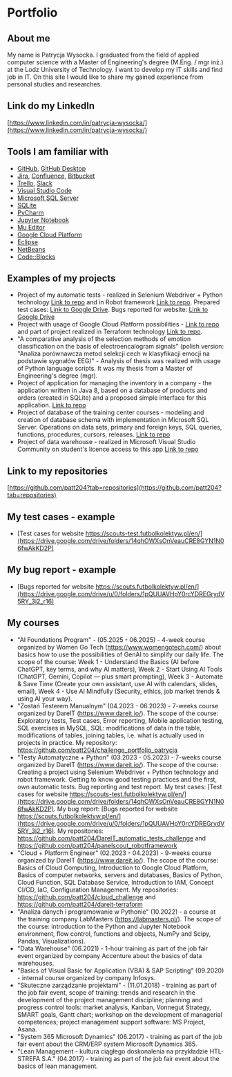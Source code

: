 # Portfolio
## About me
My name is Patrycja Wysocka. I graduated from the field of applied computer science with a Master of Engineering's degree (M.Eng. / mgr inż.) at the Lodz University of Technology. I want to develop my IT skills and find job in IT. On this site I would like to share my gained experience from personal studies and researches.
## Link do my LinkedIn
[https://www.linkedin.com/in/patrycja-wysocka/](https://www.linkedin.com/in/patrycja-wysocka/)
## Tools I am familiar with
  - [GitHub](https://github.com/), [GitHub Desktop](https://desktop.github.com/)
  - [Jira](https://www.atlassian.com/software/jira0), [Confluence](https://www.atlassian.com/software/confluence), [Bitbucket](https://bitbucket.org/)
  - [Trello](https://trello.com/), [Slack](https://slack.com/)
  - [Visual Studio Code](https://code.visualstudio.com/)
  - [Microsoft SQL Server](https://www.microsoft.com/pl-pl/sql-server/sql-server-downloads)
  - [SQLite](https://sqlite.org)
  - [PyCharm](https://www.jetbrains.com/pycharm/)
  - [Jupyter Notebook](https://jupyter.org/)
  - [Mu Editor](https://codewith.mu/)
  - [Google Cloud Platform](https://cloud.google.com/)
  - [Eclipse](https://www.eclipse.org/ide/)
  - [NetBeans](https://netbeans.apache.org//)
  - [Code::Blocks](https://www.codeblocks.org/downloads/)
## Examples of my projects
* Project of my automatic tests - realized in Selenium Webdriver + Python technology [Link to repo](https://github.com/patt204/DareIT_automatic_tests_challenge) and in Robot framework [Link to repo](https://github.com/patt204/panelscout_robotframework). Prepared test cases: [Link to Google Drive](https://drive.google.com/drive/folders/14qhOWXsOnVeauCRE8GYN1N06fwAkKD2P). Bugs reported for website: [Link to Google Drive](https://drive.google.com/drive/u/0/folders/1pQUUAVHpY0rcYDREGrydV5RY_3i2_r16)
* Project with usage of Google Cloud Platform possibilities - [Link to repo](https://github.com/patt204/cloud_challenge) and part of project realized in Terraform technology [Link to repo](https://github.com/patt204/dareit-terraform).
* "A comparative analysis of the selection methods of emotion classification on the basis of electroencalogram signals" (polish version: "Analiza porównawcza metod selekcji cech w klasyfikacji emocji na podstawie sygnałów EEG)" - Analysis of thesis was realized with usage of Python language scripts.  It was my thesis from a Master of Engineering's degree (mgr). 
* Project of application for managing the inventory in a company - the application written in Java 8, based on a database of products and orders (created in SQLite) and a proposed simple interface for this application. [Link to repo](https://github.com/patt204/MyCompany)
* Project of database of the training center courses - modeling and creation of database schema with implementation in Microsoft SQL Server. Operations on data sets, primary and foreign keys, SQL queries, functions, procedures, cursors, releases. [Link to repo](https://github.com/patt204/training_center_database)
* Project of data warehouse - realized in Microsoft Visual Studio Community on student's licence access to this app [Link to repo](https://github.com/patt204/data_warehouse_project)
## Link to my repositories
[https://github.com/patt204?tab=repositories](https://github.com/patt204?tab=repositories)
## My test cases - example
  - [Test cases for website https://scouts-test.futbolkolektyw.pl/en/](https://drive.google.com/drive/folders/14qhOWXsOnVeauCRE8GYN1N06fwAkKD2P)
## My bug report - example
  - [Bugs reported for website https://scouts.futbolkolektyw.pl/en/](https://drive.google.com/drive/u/0/folders/1pQUUAVHpY0rcYDREGrydV5RY_3i2_r16)
## My courses
* "AI Foundations Program" - (05.2025 - 06.2025) - 4-week course organized by Women Go Tech (https://www.womengotech.com/) about basics how to use the possibilities of GenAI to simplify our daily life. The scope of the course: Week 1 - Understand the Basics (AI before ChatGPT, key terms, and why AI matters), Week 2 - Start Using AI Tools (ChatGPT, Gemini, Copilot — plus smart prompting), 
Week 3 - Automate & Save Time (Create your own assistant, use AI with calendars, slides, email), Week 4 - Use AI Mindfully (Security, ethics, job market trends & using AI your way).
* "Zostań Testerem Manualnym" (04.2023 - 06.2023) - 7-weeks course organized by DareIT (https://www.dareit.io/). The scope of the course: Exploratory tests, Test cases, Error reporting, Mobile application testing, SQL exercises in MySQL, SQL: modifications of data in the table, modifications of tables, joining tables, i.e. what is actually used in projects in practice. 
My repository: https://github.com/patt204/challenge_portfolio_patrycja
* "Testy Automatyczne + Python" (03.2023 - 05.2023) - 7-weeks course organized by DareIT (https://www.dareit.io/). The scope of the course: Creating a project using Selenium Webdriver + Python technology and robot framework. Getting to know good testing practices and the first, own automatic tests. Bug reporting and test report.
My test cases: [Test cases for website https://scouts-test.futbolkolektyw.pl/en/](https://drive.google.com/drive/folders/14qhOWXsOnVeauCRE8GYN1N06fwAkKD2P).
My bug report: [Bugs reported for website https://scouts.futbolkolektyw.pl/en/](https://drive.google.com/drive/u/0/folders/1pQUUAVHpY0rcYDREGrydV5RY_3i2_r16).
My repositories: https://github.com/patt204/DareIT_automatic_tests_challenge and https://github.com/patt204/panelscout_robotframework
* "Cloud + Platform Engineer" (02.2023 - 04.2023) - 9-weeks course organized by DareIT (https://www.dareit.io/). The scope of the course: Basics of Cloud Computing, Introduction to Google Cloud Platform, Basics of computer networks, servers and databases, Basics of Python, Cloud Function, SQL Database Service, Introduction to IAM, Concept CI/CD, IaC, Configuration Management.
My repositories: https://github.com/patt204/cloud_challenge and https://github.com/patt204/dareit-terraform
* "Analiza danych i programowanie w Pythonie" (10.2022)  - a course at the training company LabMasters (https://labmasters.pl/). The scope of the course: introduction to the Python and Jupyter Notebook environment, flow control, functions and objects, NumPy and Scipy, Pandas, Visualizations).
* "Data Warehouse" (06.2021) - 1-hour training as part of the job fair event organized by company Accenture about the basics of data warehouses.
* "Basics of Visual Basic for Application (VBA) & SAP Scripting" (09.2020) - internal course organized by company Infosys.
* "Skuteczne zarządzanie projektami" - (11.01.2018) - training as part of the job fair event, scope of training: trends and research in the development of the project management discipline; planning and progress control tools: market analysis, Kanban, Vonnegut Strategy, SMART goals, Gantt chart; workshop on the development of managerial competences; project management support software: MS Project, Asana.
* "System 365 Microsoft Dynamics" (06.2017) - training as part of the job fair event about the CRM/ERP system Microsoft Dynamics 365.
* "Lean Management - kultura ciągłego doskonalenia na przykładzie HTL-STREFA S.A." (04.2017) - training as part of the job fair event about the basics of lean management.
